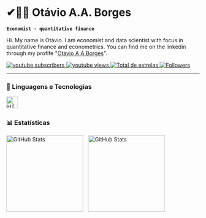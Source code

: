 # ✔🏄‍♂️ Otávio A.A. Borges

**`Economist - quantitative finance`**

Hi. My name is Otávio. 
I am economist and data scientist with focus in quantitative finance and econometrics.
You can find me on the linkedin through my profife "[Otavio A A Borges](https://www.linkedin.com/in/ot%C3%A1vio-a-351099149/)".

<p align="left">
    <a href="https://www.youtube.com/@Otavio AB?sub_confirmation=1">
        <img 
            alt="youtube subscribers" 
            title="Inscreva-se no meu canal" 
            src="https://custom-icon-badges.demolab.com/youtube/channel/subscribers/UCc5qrAua6QgnNSvMNX7XGmg?color=%23E05D44&label=Inscreva-se&logo=video&logoColor=white&style=for-the-badge&labelColor=CE4630"
        />
    </a>
    <a href="https://www.youtube.com/@Otavio AB">
        <img 
            alt="youtube views" 
            title="Vizualizações no YouTube" 
            src="https://custom-icon-badges.demolab.com/youtube/channel/views/UCc5qrAua6QgnNSvMNX7XGmg?color=%23E1AD0E&logo=eye&logoColor=white&style=for-the-badge&labelColor=C79600"
        />
    </a> 
    <a href="https://https://github.com/Otavio8888?tab=repositories&sort=stargazers">
        <img 
            alt="Total de estrelas" 
            title="Total de estrelas GitHub" 
            src="https://custom-icon-badges.demolab.com/github/stars/Otavio8888?color=55960c&style=for-the-badge&labelColor=488207&logo=star&label=estrelas"
        />
    </a>
    <a href="https://github.com/Otavio8888?tab=followers">
        <img 
            alt="Followers" 
            title="Follow me on the GitHub" 
            src="https://custom-icon-badges.demolab.com/github/followers/Otavio8888?color=236ad3&labelColor=1155ba&style=for-the-badge&logo=github&label=Seguidores&logoColor=white"
        />
    </a>
</p>

---

### 🤖 Linguagens e Tecnologias

<img 
    align="left" 
    alt="HTML"
    title="HTML" 
    width="30px" 
    style="padding-right: 10px;" 
    src="https://cdn.jsdelivr.net/gh/devicons/devicon@latest/icons/r/r-original.svg" />

<br/>
<br/>


### 📊 Estatísticas

<p>
  <img 
    align="left" 
    alt="GitHub Stats" 
    height="200" 
    style="padding-right: 10px;" 
    src="https://github-readme-stats.vercel.app/api?username=Otavio8888&show_icons=true&theme=tokyonight&include_all_commits=true&locale=pt-br" 
  />

<img 
      align="left" 
      alt="GitHub Stats" 
      height="200" 
      src="https://github-readme-stats.vercel.app/api/top-langs/?username=Otavio8888&theme=tokyonight&layout=compact&custom_title=Tecnologias&langs_count=9" 
  />


</p>

